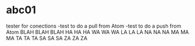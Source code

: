 # abc01
tester for conections
-test to do a pull from Atom
-test to do a push from Atom
BLAH BLAH BLAH
HA HA HA
WA WA WA
LA LA LA
NA NA NA
MA MA MA
TA TA TA 
SA SA SA
ZA ZA ZA
